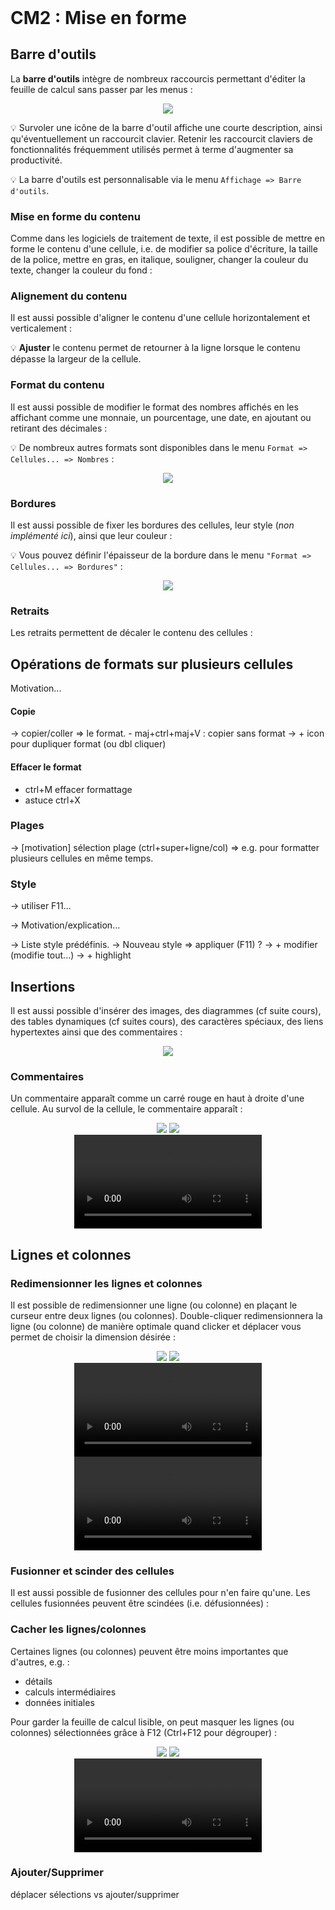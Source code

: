 <!DOCTYPE html>
<html>
    <head>
        <title>CM (BDR1)</title>
        <link rel="stylesheet" href="./index.css">
        <script type="module" src="./index.js" defer></script>
    </head>
    <body>
        <style>
        </style>
        <header></header>
        <main>

# CM2 : Mise en forme

## Barre d'outils

La **barre d'outils** intègre de nombreux raccourcis permettant d'éditer la feuille de calcul sans passer par les menus :

<center>
    <img src="../../../../assets/tableur/img/barre-outils.png"/>
</center>

💡 Survoler une icône de la barre d'outil affiche une courte description, ainsi qu'éventuellement un raccourcit clavier. Retenir les raccourcit claviers de fonctionnalités fréquemment utilisés permet à terme d'augmenter sa productivité.

💡 La barre d'outils est personnalisable via le menu `Affichage => Barre d'outils`.

### Mise en forme du contenu

Comme dans les logiciels de traitement de texte, il est possible de mettre en forme le contenu d'une cellule, i.e. de modifier sa police d'écriture, la taille de la police, mettre en gras, en italique, souligner, changer la couleur du texte, changer la couleur du fond :

<center>
    <calc-toolbar id='sheet_toolbar_format_content'></calc-toolbar>
    <calc-sheet id="sheet_format_content" cols=6 rows=2></calc-sheet>
</center>


### Alignement du contenu

Il est aussi possible d'aligner le contenu d'une cellule horizontalement et verticalement :

<center>
    <calc-toolbar id='sheet_toolbar_align'></calc-toolbar>
    <calc-sheet id="sheet_align" cols=5 rows=4></calc-sheet>
</center>

💡 **Ajuster** le contenu permet de retourner à la ligne lorsque le contenu dépasse la largeur de la cellule.

### Format du contenu

Il est aussi possible de modifier le format des nombres affichés en les affichant comme une monnaie, un pourcentage, une date, en ajoutant ou retirant des décimales :

<center>
    <calc-toolbar id='sheet_toolbar_format'></calc-toolbar>
    <calc-sheet id="sheet_format" cols=5 rows=4></calc-sheet>
</center>

💡 De nombreux autres formats sont disponibles dans le menu `Format => Cellules... => Nombres` :

<center>
    <img src="../../../../assets/tableur/img/format-nombres-menu.png"/>
</center>

### Bordures

Il est aussi possible de fixer les bordures des cellules, leur style (*non implémenté ici*), ainsi que leur couleur :

<center>
    <calc-toolbar id='sheet_toolbar_bordures'></calc-toolbar>
    <calc-sheet id="sheet_bordures" cols=3 rows=3></calc-sheet>
</center>

💡 Vous pouvez définir l'épaisseur de la bordure dans le menu `"Format => Cellules... => Bordures"` :

<center>
    <img src="../../../../assets/tableur/img/menu-bordures.png"/>
</center>

### Retraits

Les retraits permettent de décaler le contenu des cellules :

<center>
    <calc-toolbar id='sheet_toolbar_retraits'></calc-toolbar>
    <calc-sheet id="sheet_retraits" cols=2 rows=5></calc-sheet>
</center>

## Opérations de formats sur plusieurs cellules

Motivation...

#### Copie

-> copier/coller => le format.
    - maj+ctrl+maj+V : copier sans format 
-> + icon pour dupliquer format (ou dbl cliquer)

#### Effacer le format

+ ctrl+M effacer formattage
+ astuce ctrl+X

### Plages

-> [motivation] sélection plage (ctrl+super+ligne/col)
    => e.g. pour formatter plusieurs cellules en même temps.


### Style

-> utiliser F11...

-> Motivation/explication...


-> Liste style prédéfinis.
-> Nouveau style => appliquer (F11) ?
    -> + modifier (modifie tout...)
    -> + highlight

## Insertions

Il est aussi possible d'insérer des images, des diagrammes (cf suite cours), des tables dynamiques (cf suites cours), des caractères spéciaux, des liens hypertextes ainsi que des commentaires :

<center>
    <img src="./img/barre-outils-insertions.png"/>
</center>

### Commentaires

Un commentaire apparaît comme un carré rouge en haut à droite d'une cellule. Au survol de la cellule, le commentaire apparaît :

<center>
    <img src="./img/commantaire-1.png"/>
    <img src="./img/commantaire-2.png"/>
</center>

<center>
    <video loop autoplay>
        <source src="./videos/commentaire.webm" type="video/webm">
    </video>
</center>
<!-- 1361x200 -->

## Lignes et colonnes

### Redimensionner les lignes et colonnes

Il est possible de redimensionner une ligne (ou colonne) en plaçant le curseur entre deux lignes (ou colonnes). Double-cliquer redimensionnera la ligne (ou colonne) de manière optimale quand clicker et déplacer vous permet de choisir la dimension désirée :

<center>
    <img src="./img/redimensionner.png" />
    <img src="./img/redimensionner-2.png" />
</center>
<!-- 320x200 -->

<center>
 <video loop autoplay>
  <source src="./videos/redimensionner-opti.webm" type="video/webm">
</video>
 <video loop autoplay>
  <source src="./videos/redimensionner.webm" type="video/webm">
</video>
</center>


### Fusionner et scinder des cellules

Il est aussi possible de fusionner des cellules pour n'en faire qu'une. Les cellules fusionnées peuvent être scindées (i.e. défusionnées) :


<center>
    <calc-toolbar id='sheet_toolbar_fusion'></calc-toolbar>
    <calc-sheet id="sheet_fusion" cols=3 rows=3></calc-sheet>
</center>

### Cacher les lignes/colonnes

Certaines lignes (ou colonnes) peuvent être moins importantes que d'autres, e.g. :
- détails
- calculs intermédiaires
- données initiales

Pour garder la feuille de calcul lisible, on peut masquer les lignes (ou colonnes) sélectionnées grâce à F12 (Ctrl+F12 pour dégrouper) :

<center>
    <img src="./img/grouper.png" />
    <img src="./img/grouper-2.png" />
</center>

<center>
    <video loop autoplay>
        <source src="./videos/grouper.webm" type="video/webm">
    </video>
</center>

### Ajouter/Supprimer

déplacer sélections vs ajouter/supprimer

</main>
    </body>
</html>